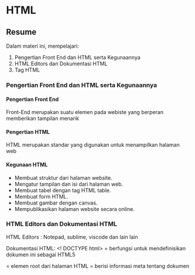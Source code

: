 # HTML

## Resume
Dalam materi ini, mempelajari:
1. Pengertian Front End dan HTML serta Kegunaannya
2. HTML Editors dan Dokumentasi HTML
3. Tag HTML
 
### Pengertian Front End dan HTML serta Kegunaannya

#### Pengertian Front End
Front-End merupakan suatu elemen pada webiste yang berperan memberikan tampilan menarik

#### Pengertian HTML
HTML merupakan standar yang digunakan untuk menampilkan halaman web

#### Kegunaan HTML

- Membuat struktur dari halaman website.
- Mengatur tampilan dan isi dari halaman web.
- Membuat tabel dengan tag HTML table.
- Membuat form HTML.
- Membuat gambar dengan canvas.
- Mempublikasikan halaman website secara online.

### HTML Editors dan Dokumentasi HTML
HTML Editors : 
Notepad, sublime, viscode dan lain lain

Dokumentasi HTML:
<! DOCTYPE html> = berfungsi untuk mendefinisikan dokumen ini sebagai HTML5
<html> = elemen root dari halaman HTML
<head> = berisi informasi meta tentang dokumen
<title> = menentukan judul untuk dokumen
<body> = berisi konten halaman yang terlihat

### HTML
- tag div : untuk konten
- tag heading : <h1>-<h6> dan tag paragraf <p>
- styling : <strong>=lebih tebal, <em>=italic, <s>=text garis tercoret>, <br>=garis baru
- tag link : <a href="">
- tag image : <img src="">
- tag list : <ol> <li> <ul type = "">
- tag form : <form><fieldsheet><label><input id="" type="" placeholder="">
  
 ## TASK
  
  1. Membuat sebuah file bernama index.html dan pada halaman tersebut memuat 
kontent seperti yang telah diisntuksikan.
 Dan membuat sebuah link text pada text Form Sign Up,dimana ketika di klik akan mengarah ke halaman form.html

2. Setelah itu, membuat sebuah file baru bernama form.html dengan desain yang telah diinstruksikan 
Ketika button Sign Up diklik, maka akan mengarah ke halaman welcome.html.

3. Selanjutnya, membuat sebuah file baru bernama welcom.html seperti desain yang diinstruksikan.

